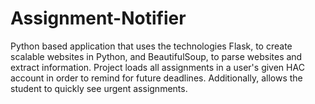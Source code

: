 # Assignment-Notifier
Python based application that uses the technologies Flask, to create scalable websites in Python, and BeautifulSoup, to parse websites and extract information. Project loads all assignments in a user's given HAC account in order to remind for future deadlines. Additionally, allows the student to quickly see urgent assignments.
